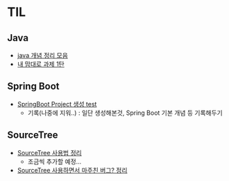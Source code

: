 # TIL
## Java
- [java 개념 정리 모음](https://github.com/heyjeong-go/TIL/blob/main/Java/Java.md)
- [내 맘대로 과제 1탄](https://github.com/heyjeong-go/TIL/blob/main/Java/FileControl_Study.md)

## Spring Boot
- [SpringBoot Project 생성 test](https://github.com/heyjeong-go/SpringBoot_Study.git)
  + 기록(나중에 지워..) : 일단 생성해본것, Spring Boot 기본 개념 등 기록해두기

## SourceTree
- [SourceTree 사용법 정리](https://github.com/heyjeong-go/TIL/blob/main/SourceTree/SourceTree.md)
  + 조금씩 추가할 예정...
- [SourceTree 사용하면서 마주친 버그? 정리](https://github.com/heyjeong-go/TIL/blob/main/SourceTree/SourceTree_ErrorCollection.md)